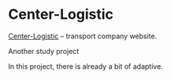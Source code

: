 # Center-Logistic

[Center-Logistic](https://olgaits.github.io/Center-Logistic/)  – transport company website.

Another study project

In this project, there is already a bit of adaptive.
